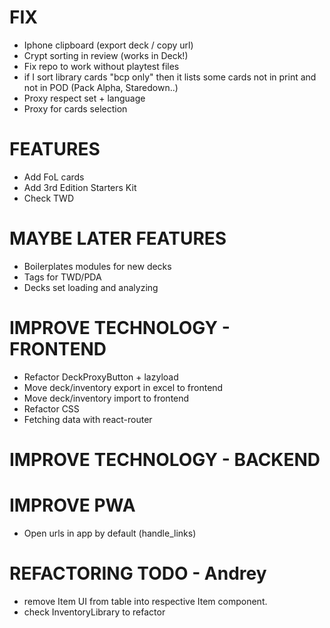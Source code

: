# FIX
- Iphone clipboard (export deck / copy url)
- Crypt sorting in review (works in Deck!)
- Fix repo to work without playtest files
- if I sort library cards "bcp only" then it lists some cards not in print and not in POD (Pack Alpha, Staredown..)
- Proxy respect set + language
- Proxy for cards selection

# FEATURES
- Add FoL cards
- Add 3rd Edition Starters Kit
- Check TWD

# MAYBE LATER FEATURES
- Boilerplates modules for new decks
- Tags for TWD/PDA
- Decks set loading and analyzing

# IMPROVE TECHNOLOGY - FRONTEND
- Refactor DeckProxyButton + lazyload
- Move deck/inventory export in excel to frontend
- Move deck/inventory import to frontend
- Refactor CSS
- Fetching data with react-router

# IMPROVE TECHNOLOGY - BACKEND

# IMPROVE PWA
- Open urls in app by default (handle_links)

# REFACTORING TODO - Andrey
- remove Item UI from table into respective Item component.
- check InventoryLibrary to refactor
